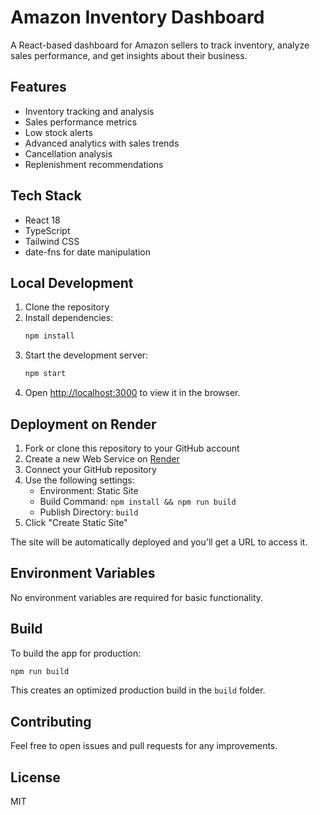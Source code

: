 # Amazon Inventory Dashboard

A React-based dashboard for Amazon sellers to track inventory, analyze sales performance, and get insights about their business.

## Features

- Inventory tracking and analysis
- Sales performance metrics
- Low stock alerts
- Advanced analytics with sales trends
- Cancellation analysis
- Replenishment recommendations

## Tech Stack

- React 18
- TypeScript
- Tailwind CSS
- date-fns for date manipulation

## Local Development

1. Clone the repository
2. Install dependencies:
   ```bash
   npm install
   ```
3. Start the development server:
   ```bash
   npm start
   ```
4. Open [http://localhost:3000](http://localhost:3000) to view it in the browser.

## Deployment on Render

1. Fork or clone this repository to your GitHub account
2. Create a new Web Service on [Render](https://render.com)
3. Connect your GitHub repository
4. Use the following settings:
   - Environment: Static Site
   - Build Command: `npm install && npm run build`
   - Publish Directory: `build`
5. Click "Create Static Site"

The site will be automatically deployed and you'll get a URL to access it.

## Environment Variables

No environment variables are required for basic functionality.

## Build

To build the app for production:

```bash
npm run build
```

This creates an optimized production build in the `build` folder.

## Contributing

Feel free to open issues and pull requests for any improvements.

## License

MIT 